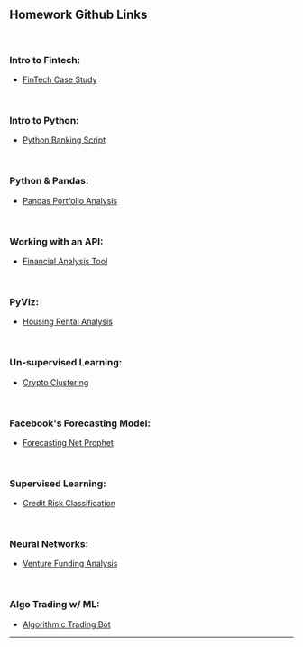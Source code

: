 ## Homework Github Links

</br>

### Intro to Fintech:

* [FinTech Case Study](https://github.com/Mun-Min/ASU_Fintech_Case_Study-)

</br>

### Intro to Python:

* [Python Banking Script](https://github.com/Mun-Min/Python_Banking_Script)

</br>

### Python & Pandas:

* [Pandas Portfolio Analysis](https://github.com/Mun-Min/Pandas_Portfolio_Analysis)

</br>

### Working with an API:

* [Financial Analysis Tool](https://github.com/Mun-Min/Financial_Analysis_Tool)

</br>

### PyViz:

* [Housing Rental Analysis](https://github.com/Mun-Min/Housing_Rental_Analysis)

</br>

### Un-supervised Learning:

* [Crypto Clustering](https://github.com/Mun-Min/Crypto_Clustering)

</br>

### Facebook's Forecasting Model:

* [Forecasting Net Prophet](https://github.com/Mun-Min/Forecasting_Net_Prophet)

</br>

### Supervised Learning:

* [Credit Risk Classification](https://github.com/Mun-Min/Credit_Risk_Classification)

</br>

### Neural Networks:

* [Venture Funding Analysis](https://github.com/Mun-Min/Venture_Funding_Analysis)

</br>

### Algo Trading w/ ML:

* [Algorithmic Trading Bot](https://github.com/Mun-Min/ML_Trading_Bot)

---